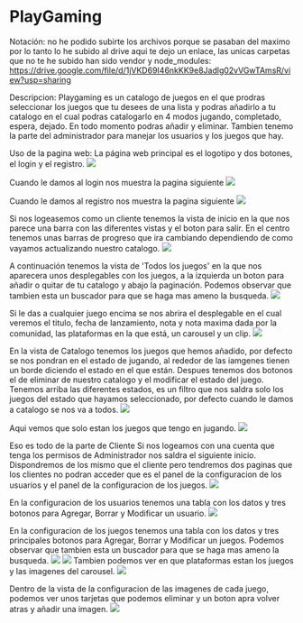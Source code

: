 # PlayGaming

Notación: no he podido subirte los archivos porque se pasaban del maximo por lo tanto lo he subido al drive aqui te dejo un enlace, las unicas carpetas que no te he subido han sido vendor y node_modules:
https://drive.google.com/file/d/1jVKD69I46nkKK9e8Jadlg02vVGwTAmsR/view?usp=sharing

Descripcion: Playgaming es un catalogo de juegos en el que prodras seleccionar los juegos que tu desees de una lista y podras añadirlo a tu catalogo en el cual podras catalogarlo en 4 modos jugando, completado, espera, dejado. En todo momento podras añadir y eliminar. Tambien tenemo la parte del administrador para manejar los usuarios y los juegos que hay.

Uso de la pagina web:
La página web principal es el logotipo y dos botones, el login y el registro.
<img src="https://github.com/samuelvalverde28/PlayGaming-Marzo/blob/master/Capturas%20playgaming%20marzo/Home.PNG" >

Cuando le damos al login nos muestra la pagina siguiente
<img src="https://github.com/samuelvalverde28/PlayGaming-Marzo/blob/master/Capturas%20playgaming%20marzo/Login.PNG" >

Cuando le damos al registro nos muestra la pagina siguiente
<img src="https://github.com/samuelvalverde28/PlayGaming-Marzo/blob/master/Capturas%20playgaming%20marzo/Registro.PNG" >

Si nos logeasemos como un cliente tenemos la vista de inicio en la que nos parece una barra con las diferentes vistas y el boton para salir. En el centro tenemos unas barras de progreso que ira cambiando dependiendo de como vayamos actualizando nuestro catalogo.
<img src="https://github.com/samuelvalverde28/PlayGaming-Marzo/blob/master/Capturas%20playgaming%20marzo/Inicio.PNG" >

A continuación tenemos la vista de 'Todos los juegos' en la que nos aparecera unos desplegables con los juegos, a la izquierda un boton para añadir o quitar de tu catalogo y abajo la paginación. Podemos observar que tambien esta un buscador para que se haga mas ameno la busqueda.
<img src="https://github.com/samuelvalverde28/PlayGaming-Marzo/blob/master/Capturas%20playgaming%20marzo/all.PNG" >

Si le das a cualquier juego encima se nos abrira el desplegable en el cual veremos el titulo, fecha de lanzamiento, nota y nota maxima dada por la comunidad, las plataformas en la que está, un carousel y un clip.
<img src="https://github.com/samuelvalverde28/PlayGaming-Marzo/blob/master/Capturas%20playgaming%20marzo/desplegable.PNG" >

En la vista de Catalogo tenemos los juegos que hemos añadido, por defecto se nos pondran en el estado de jugando, al rededor de las iamgenes tienen un borde diciendo el estado en el que están. Despues tenemos dos botonos el de eliminar de nuestro catalogo y el modificar el estado del juego.
Tenemos arriba las diferentes estados, es un filtro que nos saldra solo los juegos del estado que hayamos seleccionado, por defecto cuando le damos a catalogo se nos va a todos. 
<img src="https://github.com/samuelvalverde28/PlayGaming-Marzo/blob/master/Capturas%20playgaming%20marzo/Catalogo.PNG" >

Aqui vemos que solo estan los juegos que tengo en jugando.
<img src="https://github.com/samuelvalverde28/PlayGaming-Marzo/blob/master/Capturas%20playgaming%20marzo/Jugando.PNG" >

Eso es todo de la parte de Cliente
Si nos logeamos con una cuenta que tenga los permisos de Administrador nos saldra el siguiente inicio.
Dispondremos de los mismo que el cliente pero tendremos dos paginas que los clientes no podran acceder que es el panel de la configuracion de los usuarios y el panel de la configuracion de los juegos.
<img src="https://github.com/samuelvalverde28/PlayGaming-Marzo/blob/master/Capturas%20playgaming%20marzo/InicioAdmin.PNG" >

En la configuracion de los usuarios tenemos una tabla con los datos y tres botonos para Agregar, Borrar y Modificar un usuario.
<img src="https://github.com/samuelvalverde28/PlayGaming-Marzo/blob/master/Capturas%20playgaming%20marzo/configUsu.PNG" >

En la configuracion de los juegos tenemos una tabla con los datos y tres principales botonos para Agregar, Borrar y Modificar un juegos. Podemos observar que tambien esta un buscador para que se haga mas ameno la busqueda.
<img src="https://github.com/samuelvalverde28/PlayGaming-Marzo/blob/master/Capturas%20playgaming%20marzo/configJuegos1.PNG" >
<img src="https://github.com/samuelvalverde28/PlayGaming-Marzo/blob/master/Capturas%20playgaming%20marzo/configJuegos2.PNG" >
Tambien podemos ver en que plataformas estan los juegos y las imagenes del carousel.
<img src="https://github.com/samuelvalverde28/PlayGaming-Marzo/blob/master/Capturas%20playgaming%20marzo/configJuegos3.PNG" >

Dentro de la vista de la configuracion de las imagenes de cada juego, podemos ver unos tarjetas que podemos eliminar y un boton apra volver atras y añadir una imagen.
<img src="https://github.com/samuelvalverde28/PlayGaming-Marzo/blob/master/Capturas%20playgaming%20marzo/configImagenes.PNG" >
